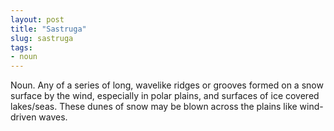 ```yaml
---
layout: post
title: "Sastruga"
slug: sastruga
tags:
- noun
---
```


Noun. Any of a series of long, wavelike ridges or grooves formed on a snow surface by the wind, especially in polar plains, and surfaces of ice covered lakes/seas. These dunes of snow may be blown across the plains like wind-driven waves.
